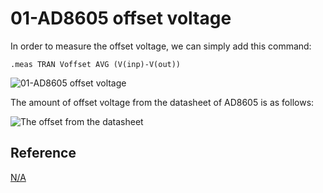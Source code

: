 # 01-AD8605 offset voltage

In order to measure the offset voltage, we can simply add this command:

`.meas TRAN Voffset AVG (V(inp)-V(out))`

![01-AD8605 offset voltage](https://user-images.githubusercontent.com/5110232/180284122-a3bb7a28-01cc-4cde-b6c5-13eb09beee18.png)

The amount of offset voltage from the datasheet of AD8605 is as follows:

![The offset from the datasheet](https://user-images.githubusercontent.com/5110232/180284577-84f1adf0-79fa-4e2e-979d-41892ff01c6e.png)

## Reference

[N/A](https://www.analog.com/media/en/technical-documentation/data-sheets/ad8605_8606_8608.pdf)
